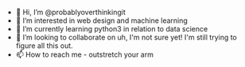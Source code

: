 - 👋 Hi, I’m @probablyoverthinkingit
- 👀 I’m interested in web design and machine learning
- 🌱 I’m currently learning python3 in relation to data science
- 💞️ I’m looking to collaborate on uh, I'm not sure yet! I'm still trying to figure all this out.
- 📫 How to reach me - outstretch your arm

<!---
probablyoverthinkingit/probablyoverthinkingit is a ✨ special ✨ repository because its `README.md` (this file) appears on your GitHub profile.
You can click the Preview link to take a look at your changes.
--->
